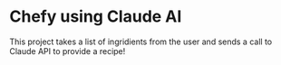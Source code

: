 # Chefy using Claude AI
This project takes a list of ingridients from the user and sends a call
to Claude API to provide a recipe!